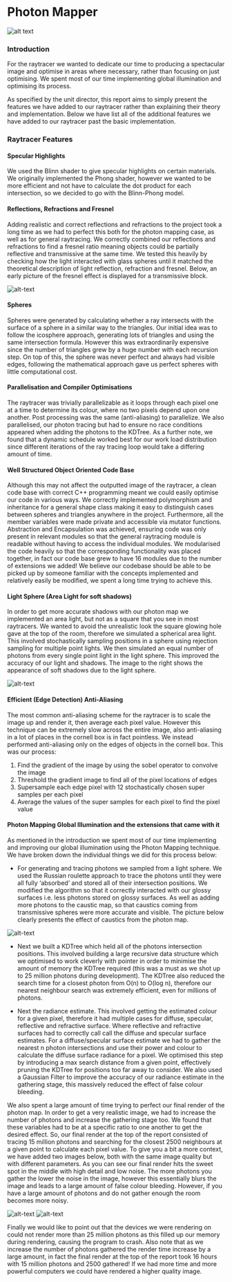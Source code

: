 # Photon Mapper

![alt text][final]

### Introduction
For the raytracer we wanted to dedicate our time to producing a spectacular image and optimise in areas where necessary, rather than focusing on just optimising. We spent most of our time implementing global illumination and optimising its process.

As specified by the unit director, this report aims to simply present the features we have added to our raytracer rather than explaining their theory and implementation. Below we have list all of the additional features we have added to our raytracer past the basic implementation.

### Raytracer Features

#### Specular Highlights

We used the Blinn shader to give specular highlights on certain materials. We originally implemented the Phong shader, however we wanted to be more efficient and not have to calculate the dot product for each intersection, so we decided to go with the Blinn-Phong model.

#### Reflections, Refractions and Fresnel

Adding realistic and correct reflections and refractions to the project took a long time as we had to perfect this both for the photon mapping case, as well as for general raytracing. We correctly combined our reflections and refractions to find a fresnel ratio meaning objects could be partially reflective and transmissive at the same time. We tested this heavily by checking how the light interacted with glass spheres until it matched the theoretical description of light reflection, refraction and fresnel. Below, an early picture of the fresnel effect is displayed for a transmissive block.

![alt-text][fresnel]

#### Spheres

Spheres were generated by calculating whether a ray intersects with the surface of a sphere in a similar way to the triangles. Our initial idea was to follow the icosphere approach, generating lots of triangles and using the same intersection formula. However this was extraordinarily expensive since the number of triangles grew by a huge number with each recursion step. On top of this, the sphere was never perfect and always had visible edges, following the mathematical approach gave us perfect spheres with little computational cost.

#### Parallelisation and Compiler Optimisations

The raytracer was trivially parallelizable as it loops through each pixel one at a time to determine its colour, where no two pixels depend upon one another. Post processing was the same (anti-aliasing) to parallelize. We also parallelised, our photon tracing but had to ensure no race conditions appeared when adding the photons to the KDTree. As a further note, we found that a dynamic schedule worked best for our work load distribution since different iterations of the ray tracing loop would take a differing amount of time.

#### Well Structured Object Oriented Code Base

Although this may not affect the outputted image of the raytracer, a clean code base with correct C++ programming meant we could easily optimise our code in various ways. We correctly implemented polymorphism and inheritance for a general shape class making it easy to distinguish cases between spheres and triangles anywhere in the project. Furthermore, all the member variables were made private and accessible via mutator functions. Abstraction and Encapsulation was achieved, ensuring code was only present in relevant modules so that the general raytracing module is readable without having to access the individual modules. We modularised the code heavily so that the corresponding functionality was placed together, in fact our code base grew to have 16 modules due to the number of extensions we added! We believe our codebase should be able to be picked up by someone familiar with the concepts implemented and relatively easily be modified, we spent a long time trying to achieve this.

#### Light Sphere (Area Light for soft shadows)

In order to get more accurate shadows with our photon map we implemented an area light, but not as a square that you see in most raytracers. We wanted to avoid the unrealistic look the square glowing hole gave at the top of the room, therefore we simulated a  spherical area light. This involved stochastically sampling positions in a sphere using rejection sampling for multiple point lights. We then simulated an equal number of photons from every single point light in the light sphere. This improved the accuracy of our light and shadows. The image to the right shows the appearance of soft shadows due to the light sphere.

![alt-text][soft-shadows]

#### Efficient (Edge Detection) Anti-Aliasing

The most common anti-aliasing scheme for the raytracer is to scale the image up and render it, then average each pixel value. However this technique can be extremely slow across the entire image, also anti-aliasing in a lot of places in the cornell box is in fact pointless. We instead performed anti-aliasing only on the edges of objects in the cornell box. This was our process:
1. Find the gradient of the image by using the sobel operator to convolve the image
2. Threshold the gradient image to find all of the pixel locations of edges
3. Supersample each edge pixel with 12 stochastically chosen super samples per each pixel
4. Average the values of the super samples for each pixel to find the pixel value

#### Photon Mapping Global Illumination and the extensions that came with it

As mentioned in the introduction we spent most of our time implementing and improving our global illumination using the Photon Mapping technique. We have broken down the individual things we did for this process below:

- For generating and tracing photons we sampled from a light sphere. We used the Russian roulette approach to trace the photons until they were all fully ‘absorbed’ and stored all of their intersection positions. We modified the algorithm so that it correctly interacted with our glossy surfaces i.e. less photons stored on glossy surfaces. As well as adding more photons to the caustic map, so that caustics coming from transmissive spheres were more accurate and visible. The picture below clearly presents the effect of caustics from the photon map.

![alt-text][caustics]

- Next we built a KDTree which held all of the photons intersection positions. This involved building a large recursive data structure which we optimised to work cleverly with pointer in order to minimise the amount of memory the KDTree required (this was a must as we shot up to 25 million photons during development). The KDTree also reduced the search time for a closest photon from O(n) to O(log n), therefore our nearest neighbour search was extremely efficient, even for millions of photons.

- Next the radiance estimate. This involved getting the estimated colour for a given pixel, therefore it had multiple cases for diffuse, specular, reflective and refractive surface. Where reflective and refractive surfaces had to correctly call call the diffuse and specular surface estimates. For a diffuse/specular surface estimate we had to gather the nearest n photon intersections and use their power and colour to calculate the diffuse surface radiance for a pixel. We optimised this step by introducing a max search distance from a given point, effectively pruning the KDTree for positions too far away to consider. We also used a Gaussian Filter to improve the accuracy of our radiance estimate in the gathering stage, this massively reduced the effect of false colour bleeding.

We also spent a large amount of time trying to perfect our final render of the photon map. In order to get a very realistic image, we had to increase the number of photons and increase the gathering stage too. We found that these variables had to be at a specific ratio to one another to get the desired effect. So, our final render at the top of the report consisted of tracing 15 million photons and searching for the closest 2500 neighbours at a given point to calculate each pixel value. To give you a bit a more context, we have added two images below, both with the same image quality but with different parameters. As you can see our final render hits the sweet spot in the middle with high detail and low noise. The more photons you gather the lower the noise in the image, however this essentially blurs the image and leads to a large amount of false colour bleeding. However, if you have a large amount of photons and do not gather enough the room becomes more noisy.

![alt-text][high-gathering]
![alt-text][low-gathering]

Finally we would like to point out that the devices we were rendering on could not render more than 25 million photons as this filled up our memory during rendering, causing the program to crash. Also note that as we increase the number of photons gathered the render time increase by a large amount, in fact the final render at the top of the report took 16 hours with 15 million photons and 2500 gathered! If we had more time and more powerful computers we could have rendered a higher quality image.



[caustics]: https://github.com/jmsweg/raytracer/blob/master/img/caustics.png "Caustic light effects"
[final]: https://github.com/jmsweg/raytracer/blob/master/img/final.png "Final render"
[fresnel]: https://github.com/jmsweg/raytracer/blob/master/img/fresnel.png "The Fresnel effect"
[high-gathering]: https://github.com/jmsweg/raytracer/blob/master/img/high-gathering.png "1 Million Photons 10 000 Gathered"
[low-gathering]: https://github.com/jmsweg/raytracer/blob/master/img/low-gathering.png "25 Million Photons 1000 Gathered"
[soft-shadows]: https://github.com/jmsweg/raytracer/blob/master/img/soft-shadows.png "Soft shadows"
